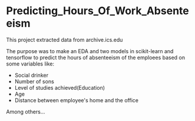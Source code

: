 # Predicting_Hours_Of_Work_Absenteeism

This project extracted data from archive.ics.edu

The purpose was to make an EDA and two models in scikit-learn and tensorflow to predict the hours of absenteeism of the emploees based on some variables like:

- Social drinker
- Number of sons
- Level of studies achieved(Education)
- Age
- Distance between employee's home and the office

Among others...
